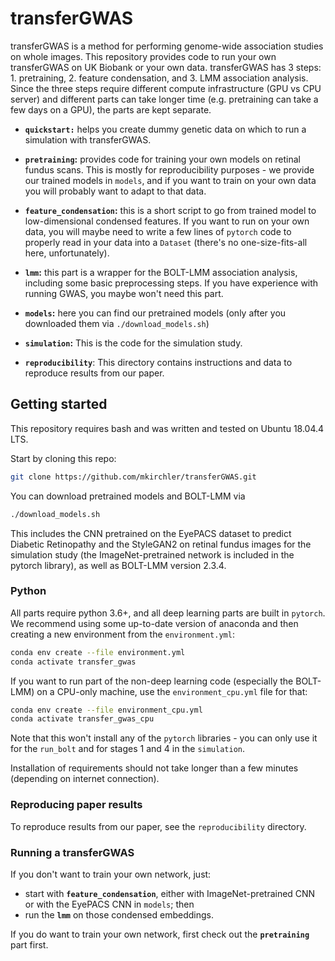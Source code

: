 # transferGWAS

transferGWAS is a method for performing genome-wide association studies on whole images. This repository provides code to run your own transferGWAS on UK Biobank or your own data. transferGWAS has 3 steps: 1. pretraining, 2. feature condensation, and 3. LMM association analysis. Since the three steps require different compute infrastructure (GPU vs CPU server) and different parts can take longer time (e.g. pretraining can take a few days on a GPU), the parts are kept separate. 

* **`quickstart:`** helps you create dummy genetic data on which to run a simulation with transferGWAS.

* **`pretraining`:** provides code for training your own models on retinal fundus scans. This is mostly for reproducibility purposes - we provide our trained models in `models`, and if you want to train on your own data you will probably want to adapt to that data.

* **`feature_condensation`:** this is a short script to go from trained model to low-dimensional condensed features. If you want to run on your own data, you will maybe need to write a few lines of `pytorch` code to properly read in your data into a `Dataset` (there's no one-size-fits-all here, unfortunately).

* **`lmm`:** this part is a wrapper for the BOLT-LMM association analysis, including some basic preprocessing steps. If you have experience with running GWAS, you maybe won't need this part.

* **`models`:** here you can find our pretrained models (only after you downloaded them via `./download_models.sh`)

* **`simulation`:** This is the code for the simulation study.

* **`reproducibility`**: This directory contains instructions and data to reproduce results from our paper.


## Getting started

This repository requires bash and was written and tested on Ubuntu 18.04.4 LTS.

Start by cloning this repo:
```bash
git clone https://github.com/mkirchler/transferGWAS.git
```

You can download pretrained models and BOLT-LMM via
```bash
./download_models.sh
```
This includes the CNN pretrained on the EyePACS dataset to predict Diabetic Retinopathy and the StyleGAN2 on retinal fundus images for the simulation study (the ImageNet-pretrained network is included in the pytorch library), as well as BOLT-LMM version 2.3.4.

### Python

All parts require python 3.6+, and all deep learning parts are built in `pytorch`. We recommend using some up-to-date version of anaconda and then creating a new environment from the `environment.yml`:
```bash
conda env create --file environment.yml
conda activate transfer_gwas
```

If you want to run part of the non-deep learning code (especially the BOLT-LMM) on a CPU-only machine, use the `environment_cpu.yml` file for that:
```bash
conda env create --file environment_cpu.yml
conda activate transfer_gwas_cpu
```
Note that this won't install any of the `pytorch` libraries - you can only use it for the `run_bolt` and for stages 1 and 4 in the `simulation`.

Installation of requirements should not take longer than a few minutes (depending on internet connection).

### Reproducing paper results

To reproduce results from our paper, see the `reproducibility` directory.

### Running a transferGWAS

If you don't want to train your own network, just:

* start with **`feature_condensation`**, either with ImageNet-pretrained CNN or with the EyePACS CNN in `models`; then
* run the **`lmm`** on those condensed embeddings.

If you do want to train your own network, first check out the **`pretraining`** part first.


